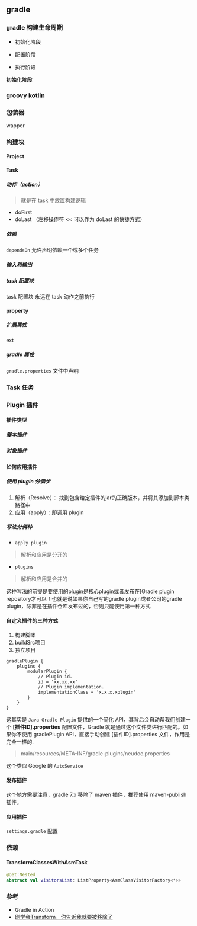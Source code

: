 ## gradle 

### gradle 构建生命周期

* 初始化阶段

* 配置阶段

* 执行阶段

**初始化阶段**

### groovy kotlin

### 包装器

wapper

### 构建块

#### Project

#### Task

##### 动作（action）

> 就是在 task 中放置构建逻辑

* doFirst
* doLast （左移操作符 << 可以作为 doLast 的快捷方式）

##### 依赖

`dependsOn` 允许声明依赖一个或多个任务

##### 输入和输出

##### task 配置块

task 配置块 永远在 task 动作之前执行

#### property

##### 扩展属性

ext

##### gradle 属性

`gradle.properties` 文件中声明

### Task 任务

### Plugin 插件

#### 插件类型

##### 脚本插件

##### 对象插件

#### 如何应用插件

##### 使用 plugin 分俩步

1. 解析（Resolve）： 找到包含给定插件的jar的正确版本，并将其添加到脚本类路径中
2. 应用（apply）：即调用 plugin

##### 写法分俩种

* `apply plugin`

> 解析和应用是分开的

* `plugins`

> 解析和应用是合并的


这种写法的前提是要使用的plugin是核心plugin或者发布在[Gradle plugin repository才可以！也就是说如果你自己写的gradle plugin或者公司的gradle plugin，除非是在插件仓库发布过的，否则只能使用第一种方式


#### 自定义插件的三种方式

1. 构建脚本
2. buildSrc项目
3. 独立项目

```
gradlePlugin {
    plugins {
        modularPlugin {
            // Plugin id.
            id = 'xx.xx.xx'
            // Plugin implementation.
            implementationClass = 'x.x.x.xplugin'
        }
    }
}
```

这其实是 `Java Gradle Plugin` 提供的一个简化 API，其背后会自动帮我们创建一个 **[插件ID].properties** 配置文件，Gradle 就是通过这个文件类进行匹配的。如果你不使用 gradlePlugin API，直接手动创建 [插件ID].properties 文件，作用是完全一样的.

> main/resources/META-INF/gradle-plugins/neudoc.properties

这个类似 Google 的 `AutoService`

#### 发布插件

这个地方需要注意，gradle 7.x 移除了 maven 插件，推荐使用 maven-publish 插件。

#### 应用插件

`settings.gradle` 配置


### 依赖



#### TransformClassesWithAsmTask

```kotlin
@get:Nested
abstract val visitorsList: ListProperty<AsmClassVisitorFactory<*>>
```





### 参考

* Gradle in Action
* [刚学会Transform，你告诉我就要被移除了](https://juejin.cn/post/7114863832954044446)